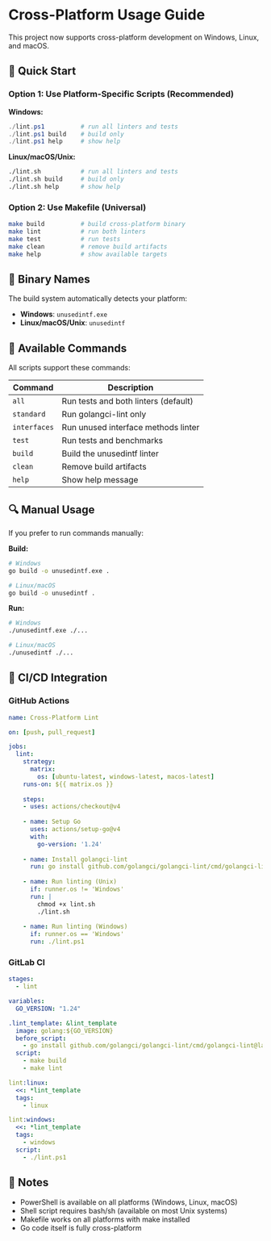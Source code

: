 # Cross-Platform Usage Guide

This project now supports cross-platform development on Windows, Linux, and macOS.

## 🚀 Quick Start

### Option 1: Use Platform-Specific Scripts (Recommended)

**Windows:**
```powershell
./lint.ps1          # run all linters and tests
./lint.ps1 build    # build only
./lint.ps1 help     # show help
```

**Linux/macOS/Unix:**
```bash
./lint.sh           # run all linters and tests  
./lint.sh build     # build only
./lint.sh help      # show help
```

### Option 2: Use Makefile (Universal)

```bash
make build          # build cross-platform binary
make lint           # run both linters
make test           # run tests  
make clean          # remove build artifacts
make help           # show available targets
```

## 🔧 Binary Names

The build system automatically detects your platform:

- **Windows**: `unusedintf.exe`
- **Linux/macOS/Unix**: `unusedintf`

## 🎯 Available Commands

All scripts support these commands:

| Command      | Description                          |
| ------------ | ------------------------------------ |
| `all`        | Run tests and both linters (default) |
| `standard`   | Run golangci-lint only               |
| `interfaces` | Run unused interface methods linter  |
| `test`       | Run tests and benchmarks             |
| `build`      | Build the unusedintf linter          |
| `clean`      | Remove build artifacts               |
| `help`       | Show help message                    |

## 🔍 Manual Usage

If you prefer to run commands manually:

**Build:**
```bash
# Windows
go build -o unusedintf.exe .

# Linux/macOS
go build -o unusedintf .
```

**Run:**
```bash
# Windows  
./unusedintf.exe ./...

# Linux/macOS
./unusedintf ./...
```

## 🚀 CI/CD Integration

### GitHub Actions

```yaml
name: Cross-Platform Lint

on: [push, pull_request]

jobs:
  lint:
    strategy:
      matrix:
        os: [ubuntu-latest, windows-latest, macos-latest]
    runs-on: ${{ matrix.os }}
    
    steps:
    - uses: actions/checkout@v4
    
    - name: Setup Go
      uses: actions/setup-go@v4
      with:
        go-version: '1.24'
        
    - name: Install golangci-lint
      run: go install github.com/golangci/golangci-lint/cmd/golangci-lint@latest
      
    - name: Run linting (Unix)
      if: runner.os != 'Windows'
      run: |
        chmod +x lint.sh
        ./lint.sh
        
    - name: Run linting (Windows)  
      if: runner.os == 'Windows'
      run: ./lint.ps1
```

### GitLab CI

```yaml
stages:
  - lint

variables:
  GO_VERSION: "1.24"

.lint_template: &lint_template
  image: golang:${GO_VERSION}
  before_script:
    - go install github.com/golangci/golangci-lint/cmd/golangci-lint@latest
  script:
    - make build
    - make lint

lint:linux:
  <<: *lint_template
  tags:
    - linux

lint:windows:
  <<: *lint_template  
  tags:
    - windows
  script:
    - ./lint.ps1
```

## 📝 Notes

- PowerShell is available on all platforms (Windows, Linux, macOS)
- Shell script requires bash/sh (available on most Unix systems)
- Makefile works on all platforms with make installed
- Go code itself is fully cross-platform 